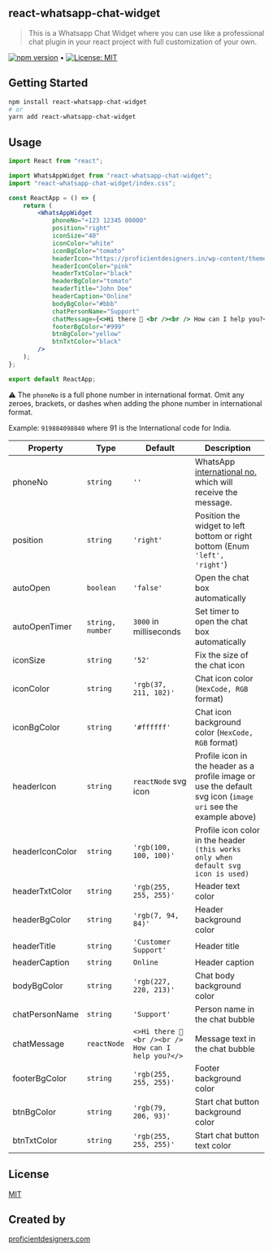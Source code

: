 ## react-whatsapp-chat-widget

> This is a Whatsapp Chat Widget where you can use like a professional chat plugin in your react project with full customization of your own.

[![npm version](https://badge.fury.io/js/react-whatsapp-chat-widget.svg)](https://www.npmjs.com/package/react-whatsapp-chat-widget) &bull; [![License: MIT](https://img.shields.io/badge/License-MIT-yellow.svg)](https://github.com/proficientdesigners/react-whatsapp-chat-widget/blob/master/LICENSE)

## Getting Started

```bash
npm install react-whatsapp-chat-widget
# or
yarn add react-whatsapp-chat-widget
```

## Usage

```jsx
import React from "react";

import WhatsAppWidget from "react-whatsapp-chat-widget";
import "react-whatsapp-chat-widget/index.css";

const ReactApp = () => {
	return (
		<WhatsAppWidget
			phoneNo="+123 12345 00000"
			position="right"
			iconSize="40"
			iconColor="white"
			iconBgColor="tomato"
			headerIcon="https://proficientdesigners.in/wp-content/themes/pd/img/logo-new.png"
			headerIconColor="pink"
			headerTxtColor="black"
			headerBgColor="tomato"
			headerTitle="John Doe"
			headerCaption="Online"
			bodyBgColor="#bbb"
			chatPersonName="Support"
			chatMessage={<>Hi there 👋 <br /><br /> How can I help you?</>}
			footerBgColor="#999"
			btnBgColor="yellow"
			btnTxtColor="black"
		/>
	);
};

export default ReactApp;
```

⚠️ The `phoneNo` is a full phone number in international format. Omit any zeroes, brackets, or dashes when adding the phone number in international format.

Example: `919884098840` where 91 is the International code for India.


| Property        | Type             | Default                                            | Description                                                                                                                                      |
| --------------- | ---------------- | -------------------------------------------------- | ------------------------------------------------------------------------------------------------------------------------------------------------ |
| phoneNo         | `string`         | `''`                                               | WhatsApp [international no.](https://faq.whatsapp.com/general/contacts/how-to-add-an-international-phone-number) which will receive the message. |
| position        | `string`         | `'right'`                                          | Position the widget to left bottom or right bottom (Enum `'left', 'right'`)                                                                      |
| autoOpen        | `boolean`        | `'false'`                                          | Open the chat box automatically                                                                                                                  |
| autoOpenTimer   | `string, number` | `3000` in milliseconds                             | Set timer to open the chat box automatically                                                                                                     |
| iconSize        | `string`         | `'52'`                                             | Fix the size of the chat icon                                                                                                                    |
| iconColor       | `string`         | `'rgb(37, 211, 102)'`                              | Chat icon color (`HexCode, RGB` format)                                                                                                          |
| iconBgColor     | `string`         | `'#ffffff'`                                        | Chat icon background color (`HexCode, RGB` format)                                                                                               |
| headerIcon      | `string`         | `reactNode` svg icon                               | Profile icon in the header as a profile image or use the default svg icon (`image uri` see the example above)                                    |
| headerIconColor | `string`         | `'rgb(100, 100, 100)'`                             | Profile icon color in the header `(this works only when default svg icon is used)`                                                               |
| headerTxtColor  | `string`         | `'rgb(255, 255, 255)'`                             | Header text color                                                                                                                                |
| headerBgColor   | `string`         | `'rgb(7, 94, 84)'`                                 | Header background color                                                                                                                          |
| headerTitle     | `string`         | `'Customer Support'`                               | Header title                                                                                                                                     |
| headerCaption   | `string`         | `Online`                                           | Header caption                                                                                                                                   |
| bodyBgColor     | `string`         | `'rgb(227, 220, 213)'`                             | Chat body background color                                                                                                                       |
| chatPersonName  | `string`         | `'Support'`                                        | Person name in the chat bubble                                                                                                                   |
| chatMessage     | `reactNode`      | `<>Hi there 👋 <br /><br /> How can I help you?</>` | Message text in the chat bubble                                                                                                                  |
| footerBgColor   | `string`         | `'rgb(255, 255, 255)'`                             | Footer background color                                                                                                                          |
| btnBgColor      | `string`         | `'rgb(79, 206, 93)'`                               | Start chat button background color                                                                                                               |
| btnTxtColor     | `string`         | `'rgb(255, 255, 255)'`                             | Start chat button text color                                                                                                                     |


## License

[MIT](https://github.com/proficientdesigners/react-whatsapp-chat-widget/blob/master/LICENSE)

## Created by

[proficientdesigners.com](https://proficientdesigners.com/)